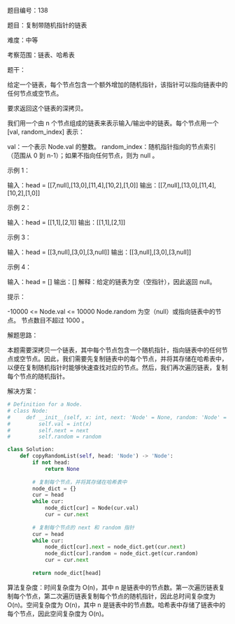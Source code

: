 题目编号：138

题目：复制带随机指针的链表

难度：中等

考察范围：链表、哈希表

题干：

给定一个链表，每个节点包含一个额外增加的随机指针，该指针可以指向链表中的任何节点或空节点。

要求返回这个链表的深拷贝。 

我们用一个由 n 个节点组成的链表来表示输入/输出中的链表。每个节点用一个[val, random_index] 表示：

val：一个表示 Node.val 的整数。
random_index：随机指针指向的节点索引（范围从 0 到 n-1）；如果不指向任何节点，则为  null 。
 

示例 1：

输入：head = [[7,null],[13,0],[11,4],[10,2],[1,0]]
输出：[[7,null],[13,0],[11,4],[10,2],[1,0]]

示例 2：

输入：head = [[1,1],[2,1]]
输出：[[1,1],[2,1]]

示例 3：

输入：head = [[3,null],[3,0],[3,null]]
输出：[[3,null],[3,0],[3,null]]

示例 4：

输入：head = []
输出：[]
解释：给定的链表为空（空指针），因此返回 null。

提示：

-10000 <= Node.val <= 10000
Node.random 为空（null）或指向链表中的节点。
节点数目不超过 1000 。

解题思路：

本题需要深拷贝一个链表，其中每个节点包含一个随机指针，指向链表中的任何节点或空节点。因此，我们需要先复制链表中的每个节点，并将其存储在哈希表中，以便在复制随机指针时能够快速查找对应的节点。然后，我们再次遍历链表，复制每个节点的随机指针。

解决方案：

```python
# Definition for a Node.
# class Node:
#     def __init__(self, x: int, next: 'Node' = None, random: 'Node' = None):
#         self.val = int(x)
#         self.next = next
#         self.random = random

class Solution:
    def copyRandomList(self, head: 'Node') -> 'Node':
        if not head:
            return None
        
        # 复制每个节点，并将其存储在哈希表中
        node_dict = {}
        cur = head
        while cur:
            node_dict[cur] = Node(cur.val)
            cur = cur.next
        
        # 复制每个节点的 next 和 random 指针
        cur = head
        while cur:
            node_dict[cur].next = node_dict.get(cur.next)
            node_dict[cur].random = node_dict.get(cur.random)
            cur = cur.next
        
        return node_dict[head]
```

算法复杂度：时间复杂度为 O(n)，其中 n 是链表中的节点数。第一次遍历链表复制每个节点，第二次遍历链表复制每个节点的随机指针，因此总时间复杂度为 O(n)。空间复杂度为 O(n)，其中 n 是链表中的节点数。哈希表中存储了链表中的每个节点，因此空间复杂度为 O(n)。